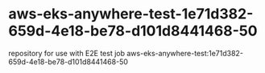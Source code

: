 # aws-eks-anywhere-test-1e71d382-659d-4e18-be78-d101d8441468-50
repository for use with E2E test job aws-eks-anywhere-test:1e71d382-659d-4e18-be78-d101d8441468-50
